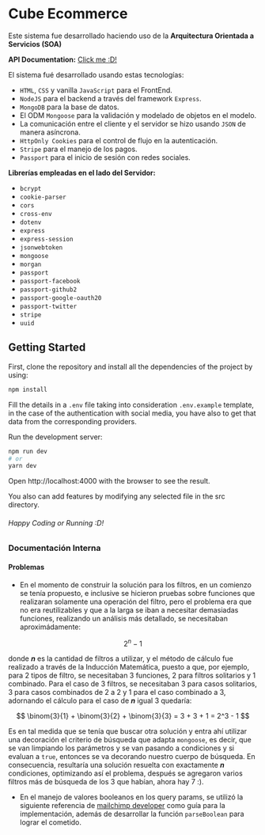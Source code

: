 # Cube Ecommerce

Este sistema fue desarrollado haciendo uso de la **Arquitectura Orientada a Servicios (SOA)**

**API Documentation:** [Click me :D!](https://documenter.getpostman.com/view/19249423/UzBmMSX3)

El sistema fué desarrollado usando estas tecnologías:

* `HTML`, `CSS` y vanilla `JavaScript` para el FrontEnd.
* `NodeJS` para el backend a través del framework `Express`.
* `MongoDB` para la base de datos.
* El ODM `Mongoose` para la validación y modelado de objetos en el modelo.
* La comunicación entre el cliente y el servidor se hizo usando `JSON` de manera asíncrona.
* `HttpOnly Cookies` para el control de flujo en la autenticación.
* `Stripe` para el manejo de los pagos.
* `Passport` para el inicio de sesión con redes sociales.

**Librerías empleadas en el lado del Servidor:**

* `bcrypt`
* `cookie-parser`
* `cors`
* `cross-env`
* `dotenv`
* `express`
* `express-session`
* `jsonwebtoken`
* `mongoose`
* `morgan`
* `passport`
* `passport-facebook`
* `passport-github2`
* `passport-google-oauth20`
* `passport-twitter`
* `stripe`
* `uuid`

## Getting Started

First, clone the repository and install all the dependencies of the project by using:

```bash
npm install
```

Fill the details in a `.env` file taking into consideration `.env.example` template, in the case of the authentication with social media, you have also to get that data from the corresponding providers.

Run the development server:

```bash
npm run dev
# or
yarn dev
```

Open http://localhost:4000 with the browser to see the result.

You also can add features by modifying any selected file in the src directory.

###### Happy Coding or Running :D!

### Documentación Interna

#### Problemas

* En el momento de construir la solución para los filtros, en un comienzo se tenía propuesto, e inclusive se hicieron pruebas sobre funciones que realizaran solamente una operación del filtro, pero el problema era que no era reutilizables y que a la larga se iban a necesitar demasiadas funciones, realizando un análisis más detallado, se necesitaban aproximádamente:
 
$$ 2^n - 1 $$

donde ***n*** es la cantidad de filtros a utilizar, y el método de cálculo fue realizado a través de la Inducción Matemática, puesto a que, por ejemplo, para 2 tipos de filtro, se necesitaban 3 funciones, 2 para filtros solitarios y 1 combinado. Para el caso de 3 filtros, se necesitaban 3 para casos solitarios, 3 para casos combinados de 2 a 2 y 1 para el caso combinado a 3, adornando el cálculo para el caso de ***n*** igual 3 quedaría:

$$ \binom{3}{1} + \binom{3}{2} + \binom{3}{3} = 3 + 3 + 1 = 2^3 - 1 $$

Es en tal medida que se tenía que buscar otra solución y entra ahí utilizar una decoración el criterio de búsqueda que adapta `mongoose`, es decir, que se van limpiando los parámetros y se van pasando a condiciones y si evaluan a `true`, entonces se va decorando nuestro cuerpo de búsqueda. En consecuencia, resultaría una solución resuelta con exactamente ***n*** condiciones, optimizando así el problema, después se agregaron varios filtros más de búsqueda de los 3 que habían, ahora hay 7 :).

* En el manejo de valores booleanos en los query params, se utilizó la siguiente referencia de [mailchimp developer](https://mailchimp.com/developer/release-notes/handling-boolean-query-parameters/)
como guía para la implementación, además de desarrollar la función `parseBoolean` para lograr el cometido.